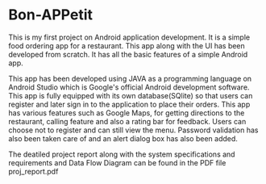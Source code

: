 # Bon-APPetit

This is my first project on Android application development. It is a simple food ordering app for a restaurant. This app along with the UI has been developed from scratch.
It has all the basic features of a simple Android app.

This app has been developed using JAVA as a programming language on Android Studio which is Google's official Android development software.
This app is fully equipped with its own database(SQlite) so that users can register and later sign in to the application to place their orders.
This app has various features such as Google Maps, for getting directions to the restaurant, calling feature and also a rating bar for feedback.
Users can choose not to register and can still view the menu. Password validation has also been taken care of and an alert dialog box has also been added.

The deatiled project report along with the system specifications and requirements and Data Flow Diagram can be found in the PDF file proj_report.pdf
